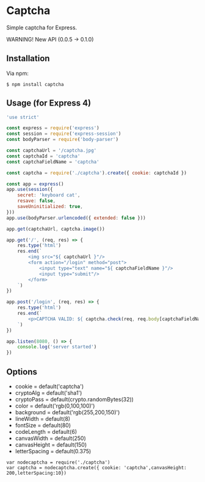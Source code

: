 # Captcha

Simple captcha for Express.

WARNING! New API (0.0.5 -> 0.1.0)

## Installation

Via npm:

	$ npm install captcha

## Usage (for Express 4)

```javascript
'use strict'

const express = require('express')
const session = require('express-session')
const bodyParser = require('body-parser')

const captchaUrl = '/captcha.jpg'
const captchaId = 'captcha'
const captchaFieldName = 'captcha'

const captcha = require('./captcha').create({ cookie: captchaId })

const app = express()
app.use(session({
    secret: 'keyboard cat',
    resave: false,
    saveUninitialized: true,
}))
app.use(bodyParser.urlencoded({ extended: false }))

app.get(captchaUrl, captcha.image())

app.get('/', (req, res) => {
    res.type('html')
    res.end(`
        <img src="${ captchaUrl }"/>
        <form action="/login" method="post">
            <input type="text" name="${ captchaFieldName }"/>
            <input type="submit"/>
        </form>
    `)
})

app.post('/login', (req, res) => {
    res.type('html')
    res.end(`
        <p>CAPTCHA VALID: ${ captcha.check(req, req.body[captchaFieldName]) }</p>
    `)
})

app.listen(8080, () => {
    console.log('server started')
})
```

## Options

   - cookie = default('captcha')
   - cryptoAlg = default('sha1')
   - cryptoPass = default(crypto.randomBytes(32))
   - color = default('rgb(0,100,100)')
   - background = default('rgb(255,200,150)')
   - lineWidth = default(8)
   - fontSize = default(80)
   - codeLength = default(6)
   - canvasWidth = default(250)
   - canvasHeight = default(150)
   - letterSpacing = default(0.375)
   

    var nodecaptcha = require('./captcha')
    var captcha = nodecaptcha.create({ cookie: 'captcha',canvasHeight: 200,letterSpacing:10})